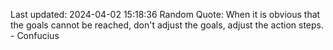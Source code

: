 Last updated: 2024-04-02 15:18:36
Random Quote: When it is obvious that the goals cannot be reached, don't adjust the goals, adjust the action steps. - Confucius